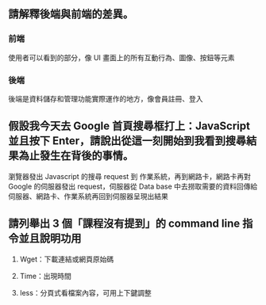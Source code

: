 ## 請解釋後端與前端的差異。

### 前端

使用者可以看到的部分，像 UI 畫面上的所有互動行為、圖像、按鈕等元素



### 後端

後端是資料儲存和管理功能實際運作的地方，像會員註冊、登入





## 假設我今天去 Google 首頁搜尋框打上：JavaScript 並且按下 Enter，請說出從這一刻開始到我看到搜尋結果為止發生在背後的事情。

瀏覽器發出 Javascript 的搜尋 request 到 作業系統，再到網路卡，網路卡再對 Google 的伺服器發出 request，伺服器從 Data base 中去撈取需要的資料回傳給伺服器、網路卡、作業系統再回到伺服器呈現出結果





## 請列舉出 3 個「課程沒有提到」的 command line 指令並且說明功用

1. Wget：下載連結或網頁原始碼

2. Time：出現時間

3. less：分頁式看檔案內容，可用上下鍵調整